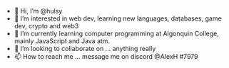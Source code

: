- 👋 Hi, I’m @hulsy
- 👀 I’m interested in web dev, learning new languages, databases, game dev, crypto and web3
- 🌱 I’m currently learning computer programming at Algonquin College, mainly JavaScript and Java atm.
- 💞️ I’m looking to collaborate on ... anything really
- 📫 How to reach me ... message me on discord @AlexH #7979

<!---
hulsy/hulsy is a ✨ special ✨ repository because its `README.md` (this file) appears on your GitHub profile.
You can click the Preview link to take a look at your changes.
--->
